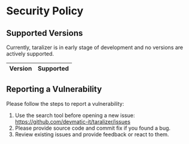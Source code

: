 # Security Policy

## Supported Versions

Currently, taralizer is in early stage of development and no versions are actively supported.

| Version | Supported          |
| ------- | ------------------ |

## Reporting a Vulnerability

Please follow the steps to report a vulnerability:

1. Use the search tool before opening a new issue: <https://github.com/devmatic-it/taralizer/issues>
2. Please provide source code and commit fix if you found a bug.
3. Review existing issues and provide feedback or react to them.
